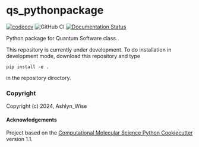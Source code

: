 qs_pythonpackage
==============================
[//]: # (Badges)
[![codecov](https://codecov.io/gh/ashlynwise/MonteCarlo/graph/badge.svg?token=eQuER8Oyqp)](https://codecov.io/gh/ashlynwise/MonteCarlo)
![GitHub CI](https://github.com/dwyl/auth_plug/actions/workflows/_._yml/badge.svg)
[![Documentation Status](https://readthedocs.org/projects/montecarlo-ashlynw/badge/?version=latest)](https://montecarlo-ashlynw.readthedocs.io/en/latest/?badge=latest)



Python package for Quantum Software class.

This repository is currently under development. To do installation in development mode, download this repository and type

`pip install -e .`

in the repository directory.

### Copyright

Copyright (c) 2024, Ashlyn_Wise


#### Acknowledgements
 
Project based on the 
[Computational Molecular Science Python Cookiecutter](https://github.com/molssi/cookiecutter-cms) version 1.1.
